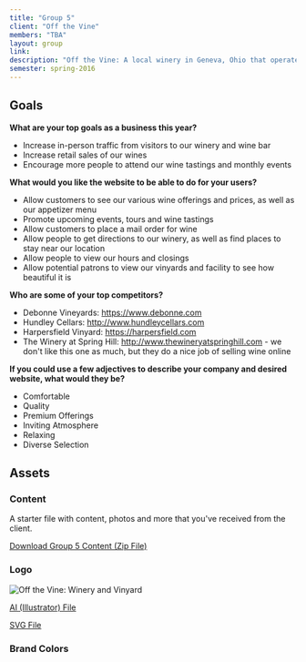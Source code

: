 ```yaml
---
title: "Group 5"
client: "Off the Vine"
members: "TBA"
layout: group
link: 
description: "Off the Vine: A local winery in Geneva, Ohio that operates a small walk-in wine-bar."
semester: spring-2016
---
```


## Goals

**What are your top goals as a business this year?**

* Increase in-person traffic from visitors to our winery and wine bar
* Increase retail sales of our wines
* Encourage more people to attend our wine tastings and monthly events

**What would you like the website to be able to do for your users?**

* Allow customers to see our various wine offerings and prices, as well as our appetizer menu
* Promote upcoming events, tours and wine tastings
* Allow customers to place a mail order for wine
* Allow people to get directions to our winery, as well as find places to stay near our location
* Allow people to view our hours and closings
* Allow potential patrons to view our vinyards and facility to see how beautiful it is

**Who are some of your top competitors?**

* Debonne Vineyards: https://www.debonne.com
* Hundley Cellars: http://www.hundleycellars.com
* Harpersfield Vinyard: https://harpersfield.com
* The Winery at Spring Hill: http://www.thewineryatspringhill.com - we don't like this one as much, but they do a nice job of selling wine online

**If you could use a few adjectives to describe your company and desired website, what would they be?**

* Comfortable
* Quality
* Premium Offerings
* Inviting Atmosphere
* Relaxing
* Diverse Selection


## Assets

### Content

A starter file with content, photos and more that you've received from the client.  

<a href="/groups/assets/group5/Group-5-Content.zip">Download Group 5 Content (Zip File)</a>

### Logo
<img src="/groups/assets/group5/off-the-vine.svg" alt="Off the Vine: Winery and Vinyard" />

<a href="/groups/assets/group5/Off-The-Vine-Final.ai">AI (Illustrator) File</a>

<a href="/groups/assets/group5/off-the-vine.svg">SVG File</a>

### Brand Colors

